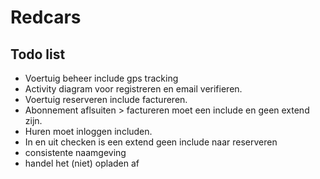 # Redcars

## Todo list

* Voertuig beheer include gps tracking
* Activity diagram voor registreren en email verifieren.
* Voertuig reserveren include factureren.
* Abonnement aflsuiten > factureren moet een include en geen extend zijn.
* Huren moet inloggen includen.
* In en uit checken is een extend geen include naar reserveren
* consistente naamgeving
* handel het (niet) opladen af
